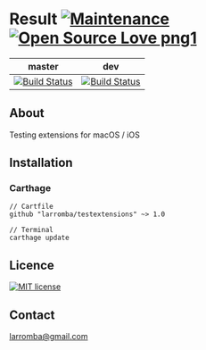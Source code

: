 # Result [![Maintenance](https://img.shields.io/badge/Maintained%3F-yes-green.svg)](https://GitHub.com/Naereen/StrapDown.js/graphs/commit-activity) [![Open Source Love png1](https://badges.frapsoft.com/os/v1/open-source.png?v=103)](https://github.com/ellerbrock/open-source-badges/)

| master  | dev |
| ------------- | ------------- |
| [![Build Status](https://travis-ci.com/larromba/testextensions.svg?branch=master)](https://travis-ci.com/larromba/testextensions) | [![Build Status](https://travis-ci.com/larromba/testextensions.svg?branch=dev)](https://travis-ci.com/larromba/testextensions) |

## About
Testing extensions for macOS / iOS

## Installation

### Carthage

```
// Cartfile
github "larromba/testextensions" ~> 1.0
```

```
// Terminal
carthage update
```

## Licence
[![MIT license](https://img.shields.io/badge/License-MIT-blue.svg)](https://lbesson.mit-license.org/)

## Contact
larromba@gmail.com
